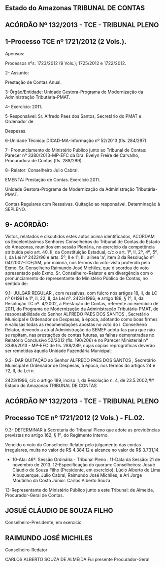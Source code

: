 
## Estado do Amazonas TRIBUNAL DE CONTAS

## ACÓRDÃO Nº 132/2013 - TCE - TRIBUNAL PLENO

## 1-Processo TCE nº 1721/2012 (2 Vols.).

Apensos:

Processos nºs: 1723/2012 (9 Vols.); 1725/2012 e 1722/2012.

2- Assunto:

Prestação de Contas Anual.

3-Órgão/Entidade: Unidade  Gestora-Programa  de Modernização  da  Administração Tributária-PMAT.

4- Exercício: 2011.

5-Responsável: Sr.  Alfredo  Paes  dos  Santos,  Secretário  do  PMAT  e  Ordenador  de

Despesas.

6-Unidade Técnica: DICAD-MA-Informação nº 52/2013 (fls. 284/287).

7-  Pronunciamento  do Ministério Público  junto  ao Tribunal  de Contas: Parecer  nº 3380/2013-MP-EFC da Dra.  Evelyn  Freire  de  Carvalho,  Procuradora  de  Contas  (fls. 288/289).

8- Relator: Conselheiro Julio Cabral.

EMENTA: Prestação de Contas. Exercício 2011.

Unidade Gestora-Programa de Modernização da Administração Tributária-PMAT.

Contas Regulares com Ressalvas. Quitação ao responsável. Determinação à SEPLENO.

## 9- ACÓRDÃO:

Vistos, relatados e discutidos estes autos acima identificados,  ACORDAM os Excelentíssimos Senhores Conselheiros do Tribunal de Contas do Estado do Amazonas, reunidos em sessão Plenária, no exercício da competência atribuída pelo  art.  40,  II, da Constituição Estadual, c/c o art. 1º, II, 2º, 4º, 5º, I, da Lei nº 2423/96 e arts. 5º, II e 11, III, alínea 'a', item 3 da Resolução nº 04/2002-TCE/AM, por maioria, nos termos do voto-vista proferido  pelo  Exmo.  Sr.  Conselheiro  Raimundo  José  Michiles,  que  discordou  do  voto apresentado pelo Exmo. Sr. Conselheiro-Relator e em divergência com o pronunciamento do representante do Ministério Público de Contas, no sentido de:

9.1- JULGAR REGULAR , com ressalvas, com fulcro nos artigos 18, II, da LC nº 6/1991 e 1º, II, 22, II, da Lei nº. 2423/1996; e artigo 188, § 1º, II, da Resolução TC nº. 4/2002,  a  Prestação  de  Contas,  referente  ao  exercício  de  2011, do  Programa  de Modernização da Administração Tributária-PMAT, de responsabilidade do Senhor ALFREDO  PAES  DOS  SANTOS ,  Secretário  Municipal  e  Ordenador  de  Despesas,  à época, adotando como boas firmes e valiosas todas as recomendações apostas no voto do i. Conselheiro Relator, devendo a atual Administração da SEMEF adotá-las para que não se repitam, nas prestações de contas futuras, as falhas demonstradas no Relatório Conclusivo 52/2012 (fls. 190/206) e no Parecer Ministerial nº 3380/2013 - MP-EFC de fls. 288/289,  cujas  cópias  reprográficas  deverão  ser  remetidas  àquela  Unidade  Fazendária Municipal;

9.2- DAR QUITAÇÃO ao Senhor ALFREDO PAES DOS SANTOS , Secretário Municipal e Ordenador de Despesas, à época, nos termos do artigos 24 e 72, II, da Lei n.

2423/1996, c/c o artigo 189, inciso II, da Resolução n. 4, de 23.5.2002;## Estado do Amazonas TRIBUNAL DE CONTAS

## ACÓRDÃO Nº 132/2013 - TCE - TRIBUNAL PLENO

## Processo TCE nº 1721/2012 (2 Vols.) - FL.02.

9.3- DETERMINAR à Secretaria do Tribunal Pleno que adote as providências previstas no artigo 162, § 1º, do Regimento Interno.

Vencido o voto do Conselheiro-Relator pelo julgamento das contas irregulares, multa no valor de R$ 4.384,12 e alcance no valor de R$ 3.731,14.

- 10-Ata: 46ª. Sessão Ordinária - Tribunal Pleno . 11-Data da Sessão: 21 de novembro de 2013. 12-Especificação do quorum: Conselheiros: Josué Cláudio de Souza Filho (Presidente, em exercício), Lúcio Alberto de Lima Albuquerque, Julio Cabral, Raimundo José Michiles, e Ari  Jorge Moutinho da Costa Júnior. Carlos Alberto Souza

13-Representante do Ministério Público junto a este Tribunal: de Almeida, Procurador-Geral de Contas.

## JOSUÉ CLÁUDIO DE SOUZA FILHO

Conselheiro-Presidente, em exercício

## RAIMUNDO JOSÉ MICHILES

Conselheiro-Redator

CARLOS ALBERTO SOUZA DE ALMEIDA Fui presente Procurador-Geral